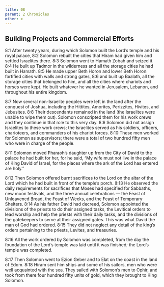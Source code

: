 ```yaml
---
title: 08
parent: 2 Chronicles
other: x
---
```



## Building Projects and Commercial Efforts

<a name="8:1">8:1</a> After twenty years, during which Solomon built the Lord’s temple and his royal palace, <a name="8:2">8:2</a> Solomon rebuilt the cities that Hiram had given him and settled Israelites there. <a name="8:3">8:3</a> Solomon went to Hamath Zobah and seized it. <a name="8:4">8:4</a> He built up Tadmor in the wilderness and all the storage cities he had built in Hamath. <a name="8:5">8:5</a> He made upper Beth Horon and lower Beth Horon fortified cities with walls and strong gates, <a name="8:6">8:6</a> and built up Baalath, all the storage cities that belonged to him, and all the cities where chariots and horses were kept. He built whatever he wanted in Jerusalem, Lebanon, and throughout his entire kingdom.

<a name="8:7">8:7</a> Now several non-Israelite peoples were left in the land after the conquest of Joshua, including the Hittites, Amorites, Perizzites, Hivites, and Jebusites. <a name="8:8">8:8</a> Their descendants remained in the land (the Israelites were unable to wipe them out). Solomon conscripted them for his work crews and they continue in that role to this very day. <a name="8:9">8:9</a> Solomon did not assign Israelites to these work crews; the Israelites served as his soldiers, officers, charioteers, and commanders of his chariot forces. <a name="8:10">8:10</a> These men worked for Solomon as supervisors; there were a total of two hundred fifty men who were in charge of the people.

<a name="8:11">8:11</a> Solomon moved Pharaoh’s daughter up from the City of David to the palace he had built for her, for he said, “My wife must not live in the palace of King David of Israel, for the places where the ark of the Lord has entered are holy.”

<a name="8:12">8:12</a> Then Solomon offered burnt sacrifices to the Lord on the altar of the Lord which he had built in front of the temple’s porch. <a name="8:13">8:13</a> He observed the daily requirements for sacrifices that Moses had specified for Sabbaths, new moon festivals, and the three annual celebrations — the Feast of Unleavened Bread, the Feast of Weeks, and the Feast of Temporary Shelters. <a name="8:14">8:14</a> As his father David had decreed, Solomon appointed the divisions of the priests to do their assigned tasks, the Levitical orders to lead worship and help the priests with their daily tasks, and the divisions of the gatekeepers to serve at their assigned gates. This was what David the man of God had ordered. <a name="8:15">8:15</a> They did not neglect any detail of the king’s orders pertaining to the priests, Levites, and treasuries.

<a name="8:16">8:16</a> All the work ordered by Solomon was completed, from the day the foundation of the Lord’s temple was laid until it was finished; the Lord’s temple was completed.

<a name="8:17">8:17</a> Then Solomon went to Ezion Geber and to Elat on the coast in the land of Edom. <a name="8:18">8:18</a> Hiram sent him ships and some of his sailors, men who were well acquainted with the sea. They sailed with Solomon’s men to Ophir, and took from there four hundred fifty units of gold, which they brought to King Solomon.